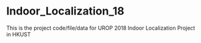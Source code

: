# Indoor_Localization_18
This is the project code/file/data for UROP 2018 Indoor Localization Project in HKUST

